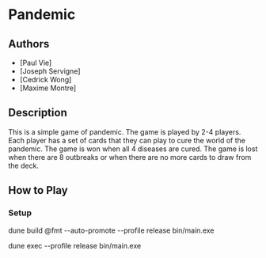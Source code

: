 # Pandemic
## Authors
- [Paul Vie]
- [Joseph Servigne]
- [Cedrick Wong]
- [Maxime Montre]
## Description
This is a simple game of pandemic. The game is played by 2-4 players. Each player has a set of cards that they can play to cure the world of the pandemic. The game is won when all 4 diseases are cured. The game is lost when there are 8 outbreaks or when there are no more cards to draw from the deck.

## How to Play


### Setup

dune build @fmt --auto-promote --profile release bin/main.exe

dune exec --profile release bin/main.exe

